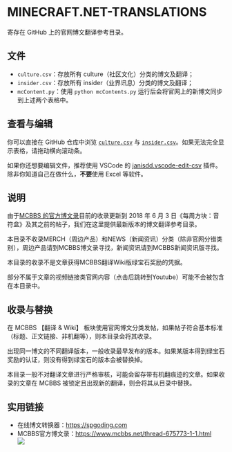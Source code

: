 # MINECRAFT.NET-TRANSLATIONS

寄存在 GitHub 上的官网博文翻译参考目录。



## 文件

- `culture.csv`：存放所有 culture（社区文化）分类的博文及翻译；
- `insider.csv`：存放所有 insider（业界讯息）分类的博文及翻译；
- `mcContent.py`：使用 `python mcContents.py` 运行后会将官网上的新博文同步到上述两个表格中。



## 查看与编辑

你可以直接在 GitHub 仓库中浏览 [`culture.csv`](https://github.com/RicoloveFeng/minecraft.net-translations/blob/master/culture.csv) 与 [`insider.csv`](https://github.com/RicoloveFeng/minecraft.net-translations/blob/master/insider.csv)。如果无法完全显示表格，请拖动横向滚动条。

如果你还想要编辑文件，推荐使用 VSCode 的 [janisdd.vscode-edit-csv](http://marketplace.visualstudio.com/items?itemName=janisdd.vscode-edit-csv) 插件。除非你知道自己在做什么，**不要**使用 Excel 等软件。



## 说明

由于[MCBBS 的官方博文录](https://www.mcbbs.net/thread-675773-1-1.html)目前的收录更新到 2018 年 6 月 3 日《每周方块：音符盒》及其之前的帖子，我们在这里提供最新版本的博文翻译参考目录。

本目录不收录MERCH（周边产品）和NEWS（新闻资讯）分类（除非官网分错类别），周边产品请到MCBBS博文录寻找，新闻资讯请到MCBBS新闻资讯版寻找。

本目录的收录不是文章获得MCBBS翻译Wiki版绿宝石奖励的凭据。

部分不属于文章的视频链接类官网内容（点击后跳转到Youtube）可能不会被包含在本目录中。



## 收录与替换

在 MCBBS 【翻译 & Wiki】 板块使用官网博文分类发帖，如果帖子符合基本标准（标题、正文链接、非机翻等），则本目录会将其收录。

出现同一博文的不同翻译版本，一般收录最早发布的版本。如果某版本得到绿宝石奖励的认证，则没有得到绿宝石的版本会被替换掉。

本目录一般不对翻译文章进行严格审核，可能会留存带有机翻痕迹的文章。如果收录的文章在 MCBBS 被锁定且出现新的翻译，则会将其从目录中替换。



## 实用链接

- 在线博文转换器：https://spgoding.com
- MCBBS官方博文录：https://www.mcbbs.net/thread-675773-1-1.html  
![](https://attachment.mcbbs.net/forum/201909/14/001453yfroxnbheoot0nfm.png)

